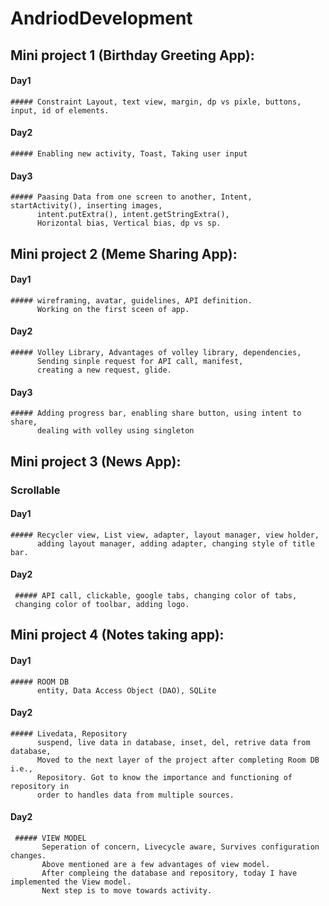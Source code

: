 # AndriodDevelopment

 ## Mini project 1 (Birthday Greeting App):
   #### Day1
    ##### Constraint Layout, text view, margin, dp vs pixle, buttons, input, id of elements.
    
   #### Day2
    ##### Enabling new activity, Toast, Taking user input
    
   #### Day3
    ##### Paasing Data from one screen to another, Intent, startActivity(), inserting images, 
          intent.putExtra(), intent.getStringExtra(),
          Horizontal bias, Vertical bias, dp vs sp.
          


  ## Mini project 2 (Meme Sharing App):
   #### Day1
    ##### wireframing, avatar, guidelines, API definition.
          Working on the first sceen of app.
          
   #### Day2
    ##### Volley Library, Advantages of volley library, dependencies,
          Sending sinple request for API call, manifest, 
          creating a new request, glide.
   #### Day3
    ##### Adding progress bar, enabling share button, using intent to share,
          dealing with volley using singleton

  
  
   ## Mini project 3 (News App):
   ### Scrollable 
   #### Day1
    ##### Recycler view, List view, adapter, layout manager, view holder,
          adding layout manager, adding adapter, changing style of title bar.

   #### Day2
     ##### API call, clickable, google tabs, changing color of tabs, 
     changing color of toolbar, adding logo.
     
   ## Mini project 4 (Notes taking app):
   #### Day1
    ##### ROOM DB
          entity, Data Access Object (DAO), SQLite
   #### Day2
    ##### Livedata, Repository
          suspend, live data in database, inset, del, retrive data from database,
          Moved to the next layer of the project after completing Room DB i.e., 
          Repository. Got to know the importance and functioning of repository in
          order to handles data from multiple sources.
  #### Day2
     ##### VIEW MODEL
           Seperation of concern, Livecycle aware, Survives configuration changes.
           Above mentioned are a few advantages of view model.
           After compleing the database and repository, today I have implemented the View model.
           Next step is to move towards activity.
    


  
